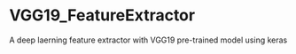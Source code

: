 # VGG19_FeatureExtractor

A deep laerning feature extractor with VGG19 pre-trained model using keras
